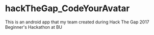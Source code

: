 # hackTheGap_CodeYourAvatar
This is an android app that my team created during Hack The Gap 2017 Beginner's Hackathon at BU 
